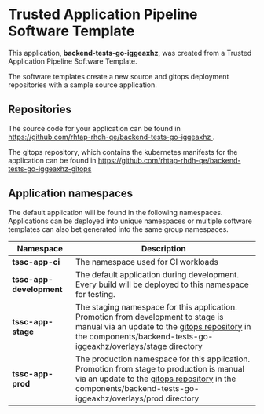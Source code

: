 # Trusted Application Pipeline Software Template

This application, **backend-tests-go-iggeaxhz**, was created from a Trusted Application Pipeline Software Template.

The software templates create a new source and gitops deployment repositories with a sample source application. 

## Repositories

The source code for your application can be found in [https://github.com/rhtap-rhdh-qe/backend-tests-go-iggeaxhz ](https://github.com/rhtap-rhdh-qe/backend-tests-go-iggeaxhz ).
 
The gitops repository, which contains the kubernetes manifests for the application can be found in 
[https://github.com/rhtap-rhdh-qe/backend-tests-go-iggeaxhz-gitops ](https://github.com/rhtap-rhdh-qe/backend-tests-go-iggeaxhz-gitops ) 

## Application namespaces 

The default application will be found in the following namespaces. Applications can be deployed into unique namespaces or multiple software templates can also bet generated into the same group namespaces.  

|  Namespace   |  Description   |  
| -------- | -------- |
| **tssc-app-ci** | The namespace used for CI workloads |
| **tssc-app-development** | The default application during development. Every build will be deployed to this namespace for testing. |
| **tssc-app-stage** | The staging namespace for this application. Promotion from development to stage is manual via an update to the [gitops repository](https://github.com/rhtap-rhdh-qe/backend-tests-go-iggeaxhz-gitops ) in the components/backend-tests-go-iggeaxhz/overlays/stage directory |
| **tssc-app-prod** | The production namespace for this application. Promotion from stage to production is manual via an update to the [gitops repository](https://github.com/rhtap-rhdh-qe/backend-tests-go-iggeaxhz-gitops ) in the components/backend-tests-go-iggeaxhz/overlays/prod directory |